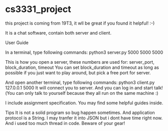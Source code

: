 # cs3331_project
this project is coming from 19T3, it wll be great if you found it helpful! :-)

It is a chat software, contain both server and client.



User Guide

In a terminal, type following commands:
python3 server.py 5000 5000 5000

This is how you open a server, these numbers are used for: server_port, block_duration, timeout
You can set block_duration and timeout as long as possible if you just want to play around, but pick a free port for server.

And open another terminal, type following commands:
python3 client.py 127.0.0.1 5000
It will connect you to server. And you can log in and start talk!(You can only talk to yourself because they all run on the same machine :)

I include assignment specification. You may find some helpful guides inside. 

Tips
It is not a solid program so bug happen sometimes. And application protocol is a String. I may tranfer it into JSON but i dont have time right now.
And i used too much thread in code. Beware of your gear!
